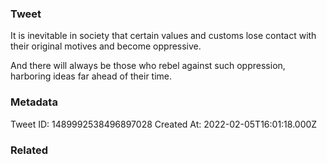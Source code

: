 ### Tweet
It is inevitable in society that certain values and customs lose contact with their original motives and become oppressive.

And there will always be those who rebel against such oppression, harboring ideas far ahead of their time.

### Metadata
Tweet ID: 1489992538496897028
Created At: 2022-02-05T16:01:18.000Z

### Related

